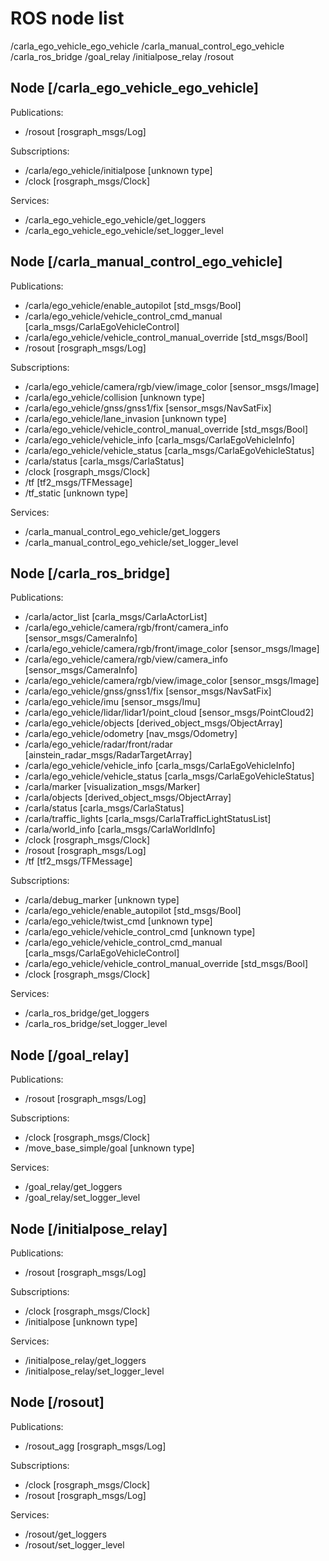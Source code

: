 # ROS node list

/carla_ego_vehicle_ego_vehicle
/carla_manual_control_ego_vehicle
/carla_ros_bridge
/goal_relay
/initialpose_relay
/rosout

## Node [/carla_ego_vehicle_ego_vehicle]
Publications:
 * /rosout [rosgraph_msgs/Log]

Subscriptions:
 * /carla/ego_vehicle/initialpose [unknown type]
 * /clock [rosgraph_msgs/Clock]

Services:
 * /carla_ego_vehicle_ego_vehicle/get_loggers
 * /carla_ego_vehicle_ego_vehicle/set_logger_level

## Node [/carla_manual_control_ego_vehicle]
Publications:
 * /carla/ego_vehicle/enable_autopilot [std_msgs/Bool]
 * /carla/ego_vehicle/vehicle_control_cmd_manual [carla_msgs/CarlaEgoVehicleControl]
 * /carla/ego_vehicle/vehicle_control_manual_override [std_msgs/Bool]
 * /rosout [rosgraph_msgs/Log]

Subscriptions:
 * /carla/ego_vehicle/camera/rgb/view/image_color [sensor_msgs/Image]
 * /carla/ego_vehicle/collision [unknown type]
 * /carla/ego_vehicle/gnss/gnss1/fix [sensor_msgs/NavSatFix]
 * /carla/ego_vehicle/lane_invasion [unknown type]
 * /carla/ego_vehicle/vehicle_control_manual_override [std_msgs/Bool]
 * /carla/ego_vehicle/vehicle_info [carla_msgs/CarlaEgoVehicleInfo]
 * /carla/ego_vehicle/vehicle_status [carla_msgs/CarlaEgoVehicleStatus]
 * /carla/status [carla_msgs/CarlaStatus]
 * /clock [rosgraph_msgs/Clock]
 * /tf [tf2_msgs/TFMessage]
 * /tf_static [unknown type]

Services:
 * /carla_manual_control_ego_vehicle/get_loggers
 * /carla_manual_control_ego_vehicle/set_logger_level

## Node [/carla_ros_bridge]
Publications:
 * /carla/actor_list [carla_msgs/CarlaActorList]
 * /carla/ego_vehicle/camera/rgb/front/camera_info [sensor_msgs/CameraInfo]
 * /carla/ego_vehicle/camera/rgb/front/image_color [sensor_msgs/Image]
 * /carla/ego_vehicle/camera/rgb/view/camera_info [sensor_msgs/CameraInfo]
 * /carla/ego_vehicle/camera/rgb/view/image_color [sensor_msgs/Image]
 * /carla/ego_vehicle/gnss/gnss1/fix [sensor_msgs/NavSatFix]
 * /carla/ego_vehicle/imu [sensor_msgs/Imu]
 * /carla/ego_vehicle/lidar/lidar1/point_cloud [sensor_msgs/PointCloud2]
 * /carla/ego_vehicle/objects [derived_object_msgs/ObjectArray]
 * /carla/ego_vehicle/odometry [nav_msgs/Odometry]
 * /carla/ego_vehicle/radar/front/radar [ainstein_radar_msgs/RadarTargetArray]
 * /carla/ego_vehicle/vehicle_info [carla_msgs/CarlaEgoVehicleInfo]
 * /carla/ego_vehicle/vehicle_status [carla_msgs/CarlaEgoVehicleStatus]
 * /carla/marker [visualization_msgs/Marker]
 * /carla/objects [derived_object_msgs/ObjectArray]
 * /carla/status [carla_msgs/CarlaStatus]
 * /carla/traffic_lights [carla_msgs/CarlaTrafficLightStatusList]
 * /carla/world_info [carla_msgs/CarlaWorldInfo]
 * /clock [rosgraph_msgs/Clock]
 * /rosout [rosgraph_msgs/Log]
 * /tf [tf2_msgs/TFMessage]

Subscriptions:
 * /carla/debug_marker [unknown type]
 * /carla/ego_vehicle/enable_autopilot [std_msgs/Bool]
 * /carla/ego_vehicle/twist_cmd [unknown type]
 * /carla/ego_vehicle/vehicle_control_cmd [unknown type]
 * /carla/ego_vehicle/vehicle_control_cmd_manual [carla_msgs/CarlaEgoVehicleControl]
 * /carla/ego_vehicle/vehicle_control_manual_override [std_msgs/Bool]
 * /clock [rosgraph_msgs/Clock]

Services:
 * /carla_ros_bridge/get_loggers
 * /carla_ros_bridge/set_logger_level

 ## Node [/goal_relay]
Publications:
 * /rosout [rosgraph_msgs/Log]

Subscriptions:
 * /clock [rosgraph_msgs/Clock]
 * /move_base_simple/goal [unknown type]

Services:
 * /goal_relay/get_loggers
 * /goal_relay/set_logger_level

 ## Node [/initialpose_relay]
Publications:
 * /rosout [rosgraph_msgs/Log]

Subscriptions:
 * /clock [rosgraph_msgs/Clock]
 * /initialpose [unknown type]

Services:
 * /initialpose_relay/get_loggers
 * /initialpose_relay/set_logger_level

 ## Node [/rosout]
Publications:
 * /rosout_agg [rosgraph_msgs/Log]

Subscriptions:
 * /clock [rosgraph_msgs/Clock]
 * /rosout [rosgraph_msgs/Log]

Services:
 * /rosout/get_loggers
 * /rosout/set_logger_level
